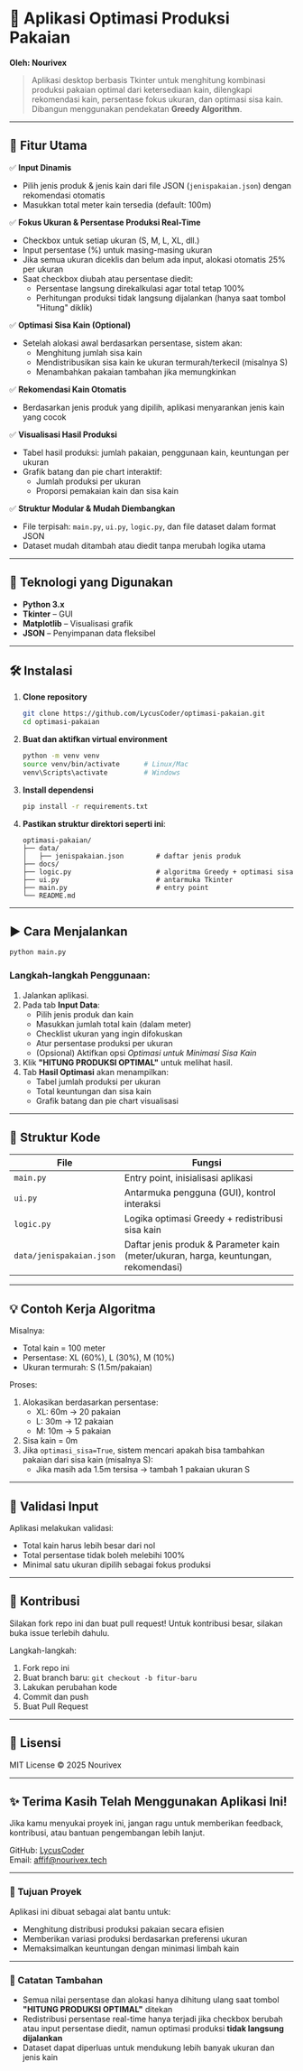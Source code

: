 # 🧵 Aplikasi Optimasi Produksi Pakaian

**Oleh: Nourivex**

> Aplikasi desktop berbasis Tkinter untuk menghitung kombinasi produksi pakaian optimal dari ketersediaan kain, dilengkapi rekomendasi kain, persentase fokus ukuran, dan optimasi sisa kain. Dibangun menggunakan pendekatan **Greedy Algorithm**.

---

## 🚀 Fitur Utama

✅ **Input Dinamis**
- Pilih jenis produk & jenis kain dari file JSON (`jenispakaian.json`) dengan rekomendasi otomatis
- Masukkan total meter kain tersedia (default: 100m)

✅ **Fokus Ukuran & Persentase Produksi Real-Time**
- Checkbox untuk setiap ukuran (S, M, L, XL, dll.)
- Input persentase (%) untuk masing-masing ukuran
- Jika semua ukuran diceklis dan belum ada input, alokasi otomatis 25% per ukuran
- Saat checkbox diubah atau persentase diedit:
  - Persentase langsung direkalkulasi agar total tetap 100%
  - Perhitungan produksi tidak langsung dijalankan (hanya saat tombol "Hitung" diklik)
  
✅ **Optimasi Sisa Kain (Optional)**
- Setelah alokasi awal berdasarkan persentase, sistem akan:
  - Menghitung jumlah sisa kain
  - Mendistribusikan sisa kain ke ukuran termurah/terkecil (misalnya S)
  - Menambahkan pakaian tambahan jika memungkinkan

✅ **Rekomendasi Kain Otomatis**
- Berdasarkan jenis produk yang dipilih, aplikasi menyarankan jenis kain yang cocok

✅ **Visualisasi Hasil Produksi**
- Tabel hasil produksi: jumlah pakaian, penggunaan kain, keuntungan per ukuran
- Grafik batang dan pie chart interaktif:
  - Jumlah produksi per ukuran
  - Proporsi pemakaian kain dan sisa kain

✅ **Struktur Modular & Mudah Diembangkan**
- File terpisah: `main.py`, `ui.py`, `logic.py`, dan file dataset dalam format JSON
- Dataset mudah ditambah atau diedit tanpa merubah logika utama

---

## 🔧 Teknologi yang Digunakan

- **Python 3.x**
- **Tkinter** – GUI
- **Matplotlib** – Visualisasi grafik
- **JSON** – Penyimpanan data fleksibel

---

## 🛠️ Instalasi

1. **Clone repository**
   ```bash
   git clone https://github.com/LycusCoder/optimasi-pakaian.git
   cd optimasi-pakaian
   ```

2. **Buat dan aktifkan virtual environment**
   ```bash
   python -m venv venv
   source venv/bin/activate      # Linux/Mac
   venv\Scripts\activate         # Windows
   ```

3. **Install dependensi**
   ```bash
   pip install -r requirements.txt
   ```

4. **Pastikan struktur direktori seperti ini**:
   ```
   optimasi-pakaian/
   ├── data/
   │   ├── jenispakaian.json        # daftar jenis produk
   ├── docs/
   ├── logic.py                     # algoritma Greedy + optimasi sisa
   ├── ui.py                        # antarmuka Tkinter
   ├── main.py                      # entry point
   └── README.md
   ```

---

## ▶️ Cara Menjalankan

```bash
python main.py
```

### Langkah-langkah Penggunaan:
1. Jalankan aplikasi.
2. Pada tab **Input Data**:
   - Pilih jenis produk dan kain
   - Masukkan jumlah total kain (dalam meter)
   - Checklist ukuran yang ingin difokuskan
   - Atur persentase produksi per ukuran
   - (Opsional) Aktifkan opsi *Optimasi untuk Minimasi Sisa Kain*
3. Klik **"HITUNG PRODUKSI OPTIMAL"** untuk melihat hasil.
4. Tab **Hasil Optimasi** akan menampilkan:
   - Tabel jumlah produksi per ukuran
   - Total keuntungan dan sisa kain
   - Grafik batang dan pie chart visualisasi

---

## 📂 Struktur Kode

| File | Fungsi |
|------|--------|
| `main.py` | Entry point, inisialisasi aplikasi |
| `ui.py` | Antarmuka pengguna (GUI), kontrol interaksi |
| `logic.py` | Logika optimasi Greedy + redistribusi sisa kain |
| `data/jenispakaian.json` | Daftar jenis produk & Parameter kain (meter/ukuran, harga, keuntungan, rekomendasi)  |


---

## 💡 Contoh Kerja Algoritma

Misalnya:
- Total kain = 100 meter
- Persentase: XL (60%), L (30%), M (10%)
- Ukuran termurah: S (1.5m/pakaian)

Proses:
1. Alokasikan berdasarkan persentase:
   - XL: 60m → 20 pakaian
   - L: 30m → 12 pakaian
   - M: 10m → 5 pakaian
2. Sisa kain = 0m
3. Jika `optimasi_sisa=True`, sistem mencari apakah bisa tambahkan pakaian dari sisa kain (misalnya S):
   - Jika masih ada 1.5m tersisa → tambah 1 pakaian ukuran S

---

## 🧪 Validasi Input

Aplikasi melakukan validasi:
- Total kain harus lebih besar dari nol
- Total persentase tidak boleh melebihi 100%
- Minimal satu ukuran dipilih sebagai fokus produksi

---

## 🤝 Kontribusi

Silakan fork repo ini dan buat pull request! Untuk kontribusi besar, silakan buka issue terlebih dahulu.

Langkah-langkah:
1. Fork repo ini
2. Buat branch baru: `git checkout -b fitur-baru`
3. Lakukan perubahan kode
4. Commit dan push
5. Buat Pull Request

---

## 📄 Lisensi

MIT License © 2025 Nourivex

---

## ✨ Terima Kasih Telah Menggunakan Aplikasi Ini!

Jika kamu menyukai proyek ini, jangan ragu untuk memberikan feedback, kontribusi, atau bantuan pengembangan lebih lanjut.

GitHub: [LycusCoder](https://github.com/LycusCoder)  
Email: affif@nourivex.tech

---

### 🎯 Tujuan Proyek

Aplikasi ini dibuat sebagai alat bantu untuk:
- Menghitung distribusi produksi pakaian secara efisien
- Memberikan variasi produksi berdasarkan preferensi ukuran
- Memaksimalkan keuntungan dengan minimasi limbah kain

---

### 🧩 Catatan Tambahan

- Semua nilai persentase dan alokasi hanya dihitung ulang saat tombol **"HITUNG PRODUKSI OPTIMAL"** ditekan
- Redistribusi persentase real-time hanya terjadi jika checkbox berubah atau input persentase diedit, namun optimasi produksi **tidak langsung dijalankan**
- Dataset dapat diperluas untuk mendukung lebih banyak ukuran dan jenis kain
